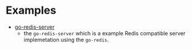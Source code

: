 # Examples

- [go-redis-server](../examples/go-redis-server)
  -  the `go-redis-server` which is a example Redis compatible server implemetation using the `go-redis`.
